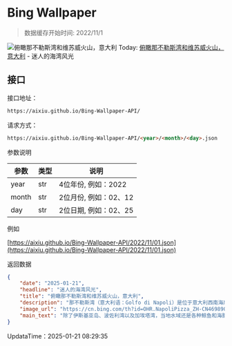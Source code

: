 # Bing Wallpaper

> 数据缓存开始时间: 2022/11/1

![俯瞰那不勒斯湾和维苏威火山，意大利](https://cn.bing.com/th?id=OHR.NapoliPizza_ZH-CN4698906448_1920x1080.webp)
Today: [俯瞰那不勒斯湾和维苏威火山，意大利](https://cn.bing.com/th?id=OHR.NapoliPizza_ZH-CN4698906448_1920x1080.webp) - 迷人的海湾风光

## 接口

接口地址：

```html
https://aixiu.github.io/Bing-Wallpaper-API/
```

请求方式：

```html
https://aixiu.github.io/Bing-Wallpaper-API/<year>/<month>/<day>.json
```

参数说明

| 参数 | 类型 | 说明 |
| - | - | - |
| year | str | 4位年份, 例如：2022 |
| month | str | 2位月份, 例如：02、12 |
| day | str | 2位日期, 例如：02、25 |

例如

[https://aixiu.github.io/Bing-Wallpaper-API/2022/11/01.json](https://aixiu.github.io/Bing-Wallpaper-API/2022/11/01.json)

返回数据

```json
{
    "date": "2025-01-21",
    "headline": "迷人的海湾风光",
    "title": "俯瞰那不勒斯湾和维苏威火山，意大利",
    "description": "那不勒斯湾（意大利语：Golfo di Napoli）是位于意大利西南海岸（大都市区那不勒斯，坎帕尼亚地区）的一个海湾，宽约15公里，向西通往地中海。那不勒斯湾因风景优美而闻名，是著名的旅游区，沿岸有陡峭的火山峰，包括维苏威火山等活火山以及庞贝古城、赫库兰尼姆古城遗址。海湾入口处有卡普里岛、伊斯基亚岛和普罗奇达岛等风景名胜。据说罗马皇帝卡里古拉在海湾上建造了一座船桥，他身穿亚历山大大帝的盔甲，乘坐战车横跨海湾。",
    "image_url": "https://cn.bing.com/th?id=OHR.NapoliPizza_ZH-CN4698906448_1920x1080.webp",
    "main_text": "除了伊斯基亚岛、波佐利湾以及加埃塔湾，当地水域还是各种鲸鱼和海豚的栖息地，包括长须鲸和抹香鲸。"
}
```

UpdataTime：2025-01-21 08:29:35
